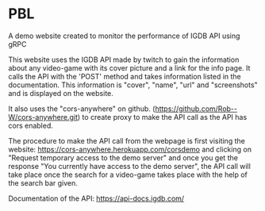 # PBL
A demo website created to monitor the performance of IGDB API using gRPC

This website uses the IGDB API made by twitch to gain the information about any video-game with its cover picture and a link for the info page.
It calls the API with the 'POST' method and takes information listed in the documentation. This information is "cover", "name", "url" and "screenshots" and is displayed on the website. 

It also uses the "cors-anywhere" on github. (https://github.com/Rob--W/cors-anywhere.git) to create proxy to make the API call as the API has cors enabled. 

The procedure to make the API call from the webpage is first visiting the website: https://cors-anywhere.herokuapp.com/corsdemo and clicking on "Request temporary access to the demo server" and once you get the response "You currently have access to the demo server", the API call will take place once the search for a video-game takes place with the help of the search bar given. 

Documentation of the API: https://api-docs.igdb.com/

